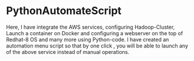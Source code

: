 # PythonAutomateScript
Here, I have integrate the AWS services, configuring Hadoop-Cluster, Launch a container on Docker and configuring  a webserver on the top of Redhat-8 OS and many more using Python-code. I have created an automation menu script so that by one click , you will be able to launch any of the above service instead of manual operations.

